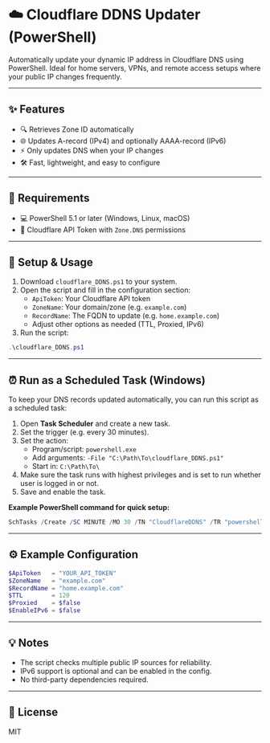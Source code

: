 # ☁️ Cloudflare DDNS Updater (PowerShell)

Automatically update your dynamic IP address in Cloudflare DNS using PowerShell. Ideal for home servers, VPNs, and remote access setups where your public IP changes frequently.

---

## ✨ Features

- 🔍 Retrieves Zone ID automatically
- 🌐 Updates A-record (IPv4) and optionally AAAA-record (IPv6)
- ⚡ Only updates DNS when your IP changes
- 🛠️ Fast, lightweight, and easy to configure

---

## 📝 Requirements

- 💻 PowerShell 5.1 or later (Windows, Linux, macOS)
- 🔑 Cloudflare API Token with `Zone.DNS` permissions

---

## 🚀 Setup & Usage

1. Download `cloudflare_DDNS.ps1` to your system.
2. Open the script and fill in the configuration section:
   - `ApiToken`: Your Cloudflare API token
   - `ZoneName`: Your domain/zone (e.g. `example.com`)
   - `RecordName`: The FQDN to update (e.g. `home.example.com`)
   - Adjust other options as needed (TTL, Proxied, IPv6)
3. Run the script:

```powershell
.\cloudflare_DDNS.ps1
```

---

## ⏰ Run as a Scheduled Task (Windows)

To keep your DNS records updated automatically, you can run this script as a scheduled task:

1. Open **Task Scheduler** and create a new task.
2. Set the trigger (e.g. every 30 minutes).
3. Set the action:
   - Program/script: `powershell.exe`
   - Add arguments: `-File "C:\Path\To\cloudflare_DDNS.ps1"`
   - Start in: `C:\Path\To\`
4. Make sure the task runs with highest privileges and is set to run whether user is logged in or not.
5. Save and enable the task.

**Example PowerShell command for quick setup:**

```powershell
SchTasks /Create /SC MINUTE /MO 30 /TN "CloudflareDDNS" /TR "powershell.exe -File C:\Path\To\cloudflare_DDNS.ps1" /RL HIGHEST /F
```

---

## ⚙️ Example Configuration

```powershell
$ApiToken   = "YOUR_API_TOKEN"
$ZoneName   = "example.com"
$RecordName = "home.example.com"
$TTL        = 120
$Proxied    = $false
$EnableIPv6 = $false
```

---

## 💡 Notes

- The script checks multiple public IP sources for reliability.
- IPv6 support is optional and can be enabled in the config.
- No third-party dependencies required.

---

## 📄 License

MIT
